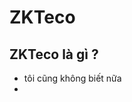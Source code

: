 # ZKTeco 
## ZKTeco là gì ?
- tôi cũng không biết nữa
- [](https://i.pinimg.com/736x/75/b8/f2/75b8f250327d7e7ec1164e08105e238c.jpg)


